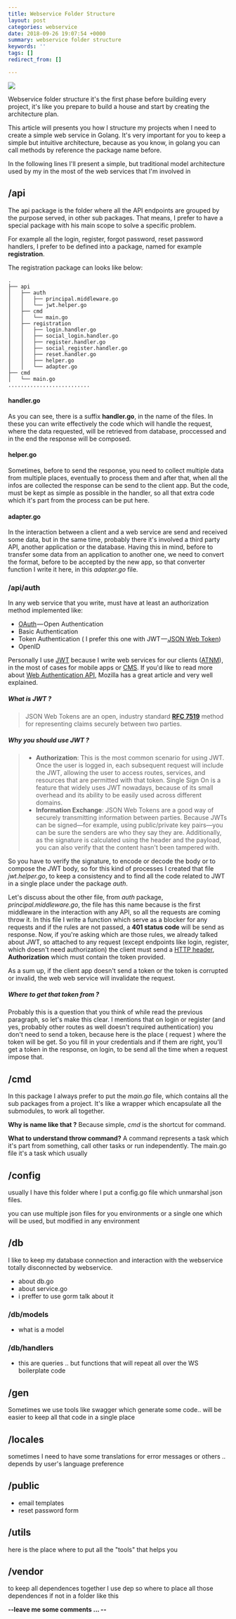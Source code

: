 ```yaml
---
title: Webservice Folder Structure
layout: post
categories: webservice
date: 2018-09-26 19:07:54 +0000
summary: webservice folder structure
keywords: ''
tags: []
redirect_from: []

---
```

![](/images/webservice-folder-structure-golang.png)

Webservice folder structure it's the first phase before building every project, it's like you prepare to build a house and start by creating the architecture plan.

This article will presents you how I structure my projects when I need to create a simple web service in Golang. It's very important for you to keep a simple but intuitive architecture, because as you know, in golang you can call methods by reference the package name before.

In the following lines I'll present a simple, but traditional model architecture used by my in the most of the web services that I'm involved in

## /api

The api package is the folder where all the API endpoints are grouped by the purpose served, in other sub packages. That means, I prefer to have a special package with his main scope to solve a specific problem.

For example all the login, register, forgot password, reset password handlers, I prefer to be defined into a package, named for example **registration**.

The registration package can looks like below:

    .
    ├── api
    │   ├── auth
    │   │   ├── principal.middleware.go
    │   │   └── jwt.helper.go
    │   ├── cmd
    │   │   └── main.go
    │   ├── registration
    │   │   ├── login.handler.go
    │   │   ├── social_login.handler.go
    │   │   ├── register.handler.go
    │   │   ├── social_register.handler.go
    │   │   ├── reset.handler.go
    │   │   ├── helper.go
    │   │   └── adapter.go
    ├── cmd
    │   └── main.go
    ..........................

#### handler.go

As you can see, there is a suffix **handler.go**, in the name of the files. In these you can write effectively the code which will handle the request, where the data requested, will be retrieved from database, proccessed and in the end the response will be composed.

#### helper.go

Sometimes, before to send the response, you need to collect multiple data from multiple places, eventually to process them and after that, when all the infos are collected the response can be send to the client app. But the code, must be kept as simple as possible in the handler, so all that extra code which it's part from the process can be put here.

#### adapter.go

In the interaction between a client and a web service are send and received some data, but in the same time, probably there it's involved a third party API, another application or the database. Having this in mind, before to transfer some data from an application to another one, we need to convert the format, before to be accepted by the new app, so that converter function I write it here, in this _adapter.go_ file.

### /api/auth

In any web service that you write, must have at least an authorization method implemented like: 

* [OAuth](https://en.wikipedia.org/wiki/OAuth) — Open Authentication
* Basic Authentication
* Token Authentication ( I prefer this one with JWT —[ JSON Web Token](https://jwt.io))
* OpenID

Personally I use [JWT](https://jwt.io) because I write web services for our clients ([ATNM](https://www.airtouchmedia.com)), in the most of cases for mobile apps or [CMS](https://en.wikipedia.org/wiki/Content_management_system). If you'd like to read more about [Web Authentication API](https://developer.mozilla.org/en-US/docs/Web/API/Web_Authentication_API), Mozilla has a great article and very well explained.

##### What is JWT ?

> JSON Web Tokens are an open, industry standard [**RFC 7519**](https://tools.ietf.org/html/rfc7519) method for representing claims securely between two parties.

##### Why you should use JWT ?

> * **Authorization**: This is the most common scenario for using JWT. Once the user is logged in, each subsequent request will include the JWT, allowing the user to access routes, services, and resources that are permitted with that token. Single Sign On is a feature that widely uses JWT nowadays, because of its small overhead and its ability to be easily used across different domains.
> * **Information Exchange**: JSON Web Tokens are a good way of securely transmitting information between parties. Because JWTs can be signed—for example, using public/private key pairs—you can be sure the senders are who they say they are. Additionally, as the signature is calculated using the header and the payload, you can also verify that the content hasn't been tampered with.

So you have to verify the signature, to encode or decode the body or to compose the JWT body, so for this kind of processes I created that file _jwt.helper.go_, to keep a consistency and to find all the code related to JWT in a single place under the package _auth_.

Let's discuss about the other file, from _auth_ package, _principal.middleware.go_, the file has this name because is the first middleware in the interaction with any API, so all the requests are coming throw it. In this file I write a function which serve as a blocker for any requests and if the rules are not passed, a **401 status code** will be send as response. Now, if you're asking which are those rules, we already talked about JWT, so attached to any request (except endpoints like login, register, which doesn't need authorization) the client must send a [HTTP header](https://en.wikipedia.org/wiki/List_of_HTTP_header_fields), **Authorization** which must contain the token provided. 

As a sum up, if the client app doesn't send a token or the token is corrupted or invalid, the web web service will invalidate the request.

##### Where to get that token from ?

Probably this is a question that you think of while read the previous paragraph, so let's make this clear. I mentions that on login or register (and yes, probably other routes as well doesn't required authentication) you don't need to send a token, because here is the place ( request ) where the token will be get. So you fill in your credentials and if them are right, you'll get a token in the response, on login, to be send all the time when a request impose that.

## /cmd

In this package I always prefer to put the _main.go_ file, which contains all the sub packages from a project. It's like a wrapper which encapsulate all the submodules, to work all together.

**Why is name like that ?** Because simple, _cmd_ is the shortcut for command. 

**What to understand throw command?**  A command represents a task which it's part from something, call other tasks or run independently. The main.go file it's a task which usually

## /config

usually I have this folder where I put a config.go file which unmarshal json files.

you can use multiple json files for you environments or a single one which will be used, but modified in any environment

## /db

I like to keep my database connection and interaction with the webservice totally disconnected by webservice.

* about db.go
* about service.go
* i preffer to use gorm talk about it

### /db/models

* what is a model

### /db/handlers

* this are queries .. but functions that will repeat all over the WS boilerplate code

## /gen

Sometimes we use tools like swagger which generate some code.. will be easier to keep all that code in a single place

## /locales

sometimes I need to have some translations for error messages or others .. depends by user's language preference

## /public

* email templates
* reset password form

## /utils

here is the place where to put all the "tools" that helps you

## /vendor

to keep all dependences together I use dep so where to place all those dependences if not in a folder like this

**--leave me some comments ... --**